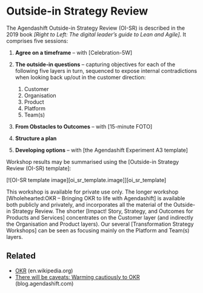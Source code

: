 # Outside-in Strategy Review

The Agendashift Outside-in Strategy Review (OI-SR) is described in the 2019 book *[Right to Left: The digital leader’s guide to Lean and Agile]*. It comprises five sessions:

  1. **Agree on a timeframe** – with [Celebration-5W]
  2. **The outside-in questions** – capturing objectives for each of the following five layers in turn, sequenced to expose internal contradictions when looking back up/out in the customer direction:

       1. Customer
       2. Organisation
       3. Product
       4. Platform
       5. Team(s)

  3. **From Obstacles to Outcomes** – with [15-minute FOTO]
  4. **Structure a plan**
  5. **Developing options** – with [the Agendashift Experiment A3 template]

Workshop results may be summarised using the [Outside-in Strategy Review (OI-SR) template]:

[![OI-SR template image][oi_sr_template.image]][oi_sr_template]

This workshop is available for private use only. The longer workshop [Wholehearted:OKR – Bringing OKR to life with Agendashift] is available both publicly and privately, and incorporates all the material of the Outside-in Strategy Review. The shorter [Impact! Story, Strategy, and Outcomes for Products and Services] concentrates on the Customer layer (and indirectly the Organisation and Product layers). Our several [Transformation Strategy Workshops] can be seen as focusing mainly on the Platform and Team(s) layers.

## Related

  * [OKR](https://en.wikipedia.org/wiki/OKR) (en.wikipedia.org)
  * [There will be caveats: Warming cautiously to OKR](https://blog.agendashift.com/2019/09/04/there-will-be-caveats-warming-cautiously-to-okr/) (blog.agendashift.com)
